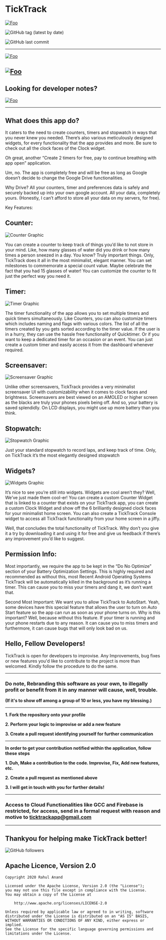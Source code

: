 # TickTrack 

<a href="https://github.com/rahulnsanand/TickTrack/blob/master/LICENSE.txt" rel="License">![Foo](https://img.shields.io/github/license/rahulnsanand/TickTrack?style=for-the-badge )</a>

![GitHub tag (latest by date)](https://img.shields.io/github/v/tag/rahulnsanand/ticktrack?label=Current%20Release&style=for-the-badge)

![GitHub last commit](https://img.shields.io/github/last-commit/rahulnsanand/ticktrack?style=for-the-badge)

----
<a href="https://play.google.com/store/apps/details?id=com.theflopguyproductions.ticktrack" rel="Playstore Graphic">![Foo](https://github.com/theflopguy/TickTrack/blob/master/images/Playstore%20Feature%20Graphics.jpg )</a>

<a href="https://play.google.com/store/apps/details?id=com.theflopguyproductions.ticktrack" rel="Download now">![Foo](https://img.shields.io/badge/Get%20it%20on%20Playstore-Now-blue?style=for-the-badge)</a>
----

## Looking for developer notes?
<a href="#devSection" rel="Go to Developer">![Foo](https://img.shields.io/badge/Jump%20to%20Developer-Section-orange?style=for-the-badge)</a>

----
## What does this app do?
It caters to the need to create counters, timers and stopwatch in ways that you never knew you needed. There’s also various meticulously designed widgets, for every functionality that the app provides and more. Be sure to check out all the clock faces of the Clock widget.

Oh great, another “Create 2 timers for free, pay to continue breathing with app open” application.

Um, no. The app is completely free and will be free as long as Google doesn’t decide to change the Google Drive functionalities.

Why Drive?
All your counters, timer and preferences data is safely and securely backed up into your own google account. All your data, completely yours. (Honestly, I can’t afford to store all your data on my servers, for free).

Key Features:

## Counter:

![Counter Graphic](https://github.com/theflopguy/TickTrack/blob/master/images/Playstore-ScreenshotsArtboard-2.png)

You can create a counter to keep track of things you’d like to not store in your mind. Like, how many glasses of water did you drink or how many times a person sneezed in a day. You know? Truly important things. Only, TickTrack does it all in the most minimalist, elegant manner.
You can set milestones to commemorate a special count value. Maybe celebrate the fact that you had 15 glasses of water! You can customize the counter to fit just the perfect way you need it.

## Timer:

![Timer Graphic](https://github.com/theflopguy/TickTrack/blob/master/images/Playstore-ScreenshotsArtboard-1.png)

The timer functionality of the app allows you to set multiple timers and quick timers simultaneously. Like Counters, you can also customize timers which includes naming and flags with various colors. The list of all the timers created by you gets sorted according to the timer value. If the user is in a hurry, they can use the hassle free functionality of Quicktimer. Or if you want to keep a dedicated timer for an occasion or an event. You can just create a custom timer and easily access it from the dashboard whenever required.

## Screensaver:

![Screensaver Graphic](https://github.com/theflopguy/TickTrack/blob/master/images/Playstore-ScreenshotsArtboard-4.png)

Unlike other screensavers, TickTrack provides a very minimalist screensaver UI with customizability when it comes to clock faces and brightness. Screensavers are best viewed on an AMOLED or higher screen as the blacks are truly your phones pixels being off. And so, your battery is saved splendidly. On LCD displays, you might use up more battery than you think.


## Stopwatch:

![Stopwatch Graphic](https://github.com/theflopguy/TickTrack/blob/master/images/Playstore-ScreenshotsArtboard-3.png)

Just your standard stopwatch to record laps, and keep track of time. Only, on TickTrack it’s the most elegantly designed stopwatch

## Widgets?

![Widgets Graphic](https://github.com/theflopguy/TickTrack/blob/master/images/Playstore-ScreenshotsArtboard-5.png)

It’s nice to see you’re still into widgets. Widgets are cool aren’t they? Well, We’ve just made them cool-er! You can create a custom Counter Widget that is linked to a counter that exists on your TickTrack app, you can create a custom Clock Widget and show off the 6 brilliantly designed clock faces for your minimalist home screen.
You can also create a TickTrack Console widget to access all TickTrack functionality from your home screen in a jiffy.

Well, that concludes the total functionality of TickTrack. Why don’t you give it a try by downloading it and using it for free and give us feedback if there’s any improvement you’d like to suggest.

## Permission Info:

Most importantly, we require the app to be kept in the “Do No Optimize” section of your Battery Optimization Settings. This is highly required and recommended as without this, most Recent Android Operating Systems TickTrack will be automatically killed in the background as it’s running a timer. This can cause you to miss your timers and dang it, we don’t want that.

Second Most Important: We want you to allow TickTrack to AutoStart. Yeah, some devices have this special feature that allows the user to turn on Auto Start feature so the app can run as soon as your phone turns on. Why is this important? Well, because without this feature. If your timer is running and your phone restarts due to any reason. It can cause you to miss timers and furthermore, it can cause bugs that will only look bad on us.

## <a name="devSection"></a>Hello, Fellow Developers!

TickTrack is open for developers to improvise. Any Improvements, bug fixes or new features you'd like to contribute to the project is more than welcomed.
Kindly follow the procedure to do the same. 

----
### Do note, Rebranding this software as your own, to illegally profit or benefit from it in any manner will cause, well, trouble. 

**(If it's to show off among a group of 10 or less, you have my blessing.)**

----

**1. Fork the repository onto your profile**

**2. Perform your logic to improvise or add a new feature**

**3. Create a pull request identifying yourself for further communication**

----

**In order to get your contribution notified within the application, follow these steps**

**1. Duh, Make a contribution to the code. Improvise, Fix, Add new features, etc.**

**2. Create a pull request as mentioned above**

**3. I will get in touch with you for further details!**

----
### Access to Cloud Functionalities like GCC and Firebase is restricted, for access, send in a formal request with reason and motive to ticktrackapp@gmail.com
----

## Thankyou for helping make TickTrack better!
![GitHub followers](https://img.shields.io/github/followers/rahulnsanand?label=Follow%20me%20%40github&style=for-the-badge)


## Apache Licence, Version 2.0

    Copyright 2020 Rahul Anand
    
    Licensed under the Apache License, Version 2.0 (the "License");
    you may not use this file except in compliance with the License.
    You may obtain a copy of the License at
    
        http://www.apache.org/licenses/LICENSE-2.0
    
    Unless required by applicable law or agreed to in writing, software
    distributed under the License is distributed on an "AS IS" BASIS,
    WITHOUT WARRANTIES OR CONDITIONS OF ANY KIND, either express or implied.
    See the License for the specific language governing permissions and
    limitations under the License.
